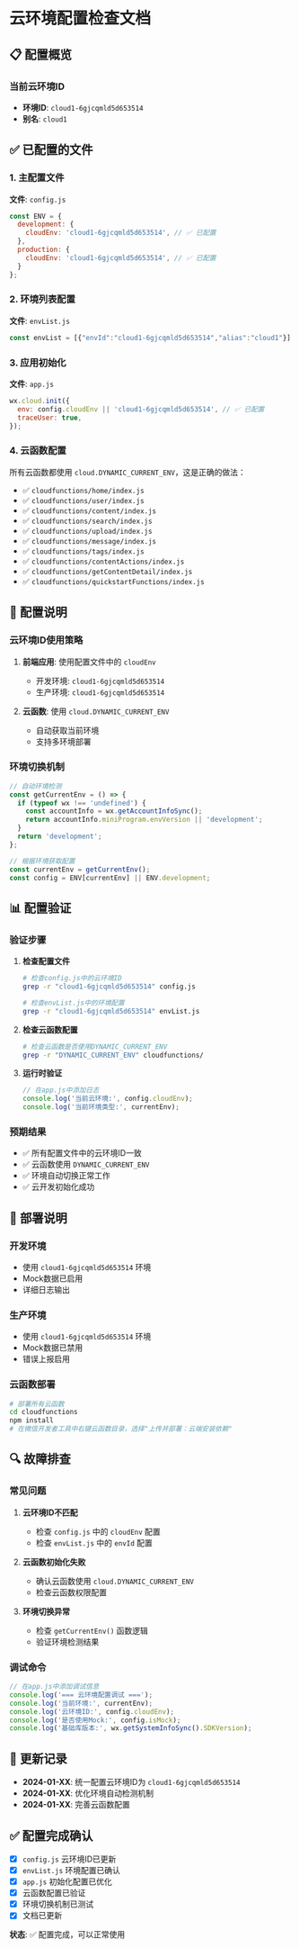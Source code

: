 # 云环境配置检查文档

## 📋 配置概览

### 当前云环境ID
- **环境ID**: `cloud1-6gjcqmld5d653514`
- **别名**: `cloud1`

## ✅ 已配置的文件

### 1. 主配置文件
**文件**: `config.js`
```javascript
const ENV = {
  development: {
    cloudEnv: 'cloud1-6gjcqmld5d653514', // ✅ 已配置
  },
  production: {
    cloudEnv: 'cloud1-6gjcqmld5d653514', // ✅ 已配置
  }
};
```

### 2. 环境列表配置
**文件**: `envList.js`
```javascript
const envList = [{"envId":"cloud1-6gjcqmld5d653514","alias":"cloud1"}] // ✅ 已配置
```

### 3. 应用初始化
**文件**: `app.js`
```javascript
wx.cloud.init({
  env: config.cloudEnv || 'cloud1-6gjcqmld5d653514', // ✅ 已配置
  traceUser: true,
});
```

### 4. 云函数配置
所有云函数都使用 `cloud.DYNAMIC_CURRENT_ENV`，这是正确的做法：
- ✅ `cloudfunctions/home/index.js`
- ✅ `cloudfunctions/user/index.js`
- ✅ `cloudfunctions/content/index.js`
- ✅ `cloudfunctions/search/index.js`
- ✅ `cloudfunctions/upload/index.js`
- ✅ `cloudfunctions/message/index.js`
- ✅ `cloudfunctions/tags/index.js`
- ✅ `cloudfunctions/contentActions/index.js`
- ✅ `cloudfunctions/getContentDetail/index.js`
- ✅ `cloudfunctions/quickstartFunctions/index.js`

## 🔧 配置说明

### 云环境ID使用策略

1. **前端应用**: 使用配置文件中的 `cloudEnv`
   - 开发环境: `cloud1-6gjcqmld5d653514`
   - 生产环境: `cloud1-6gjcqmld5d653514`

2. **云函数**: 使用 `cloud.DYNAMIC_CURRENT_ENV`
   - 自动获取当前环境
   - 支持多环境部署

### 环境切换机制

```javascript
// 自动环境检测
const getCurrentEnv = () => {
  if (typeof wx !== 'undefined') {
    const accountInfo = wx.getAccountInfoSync();
    return accountInfo.miniProgram.envVersion || 'development';
  }
  return 'development';
};

// 根据环境获取配置
const currentEnv = getCurrentEnv();
const config = ENV[currentEnv] || ENV.development;
```

## 📊 配置验证

### 验证步骤

1. **检查配置文件**
   ```bash
   # 检查config.js中的云环境ID
   grep -r "cloud1-6gjcqmld5d653514" config.js
   
   # 检查envList.js中的环境配置
   grep -r "cloud1-6gjcqmld5d653514" envList.js
   ```

2. **检查云函数配置**
   ```bash
   # 检查云函数是否使用DYNAMIC_CURRENT_ENV
   grep -r "DYNAMIC_CURRENT_ENV" cloudfunctions/
   ```

3. **运行时验证**
   ```javascript
   // 在app.js中添加日志
   console.log('当前云环境:', config.cloudEnv);
   console.log('当前环境类型:', currentEnv);
   ```

### 预期结果

- ✅ 所有配置文件中的云环境ID一致
- ✅ 云函数使用 `DYNAMIC_CURRENT_ENV`
- ✅ 环境自动切换正常工作
- ✅ 云开发初始化成功

## 🚀 部署说明

### 开发环境
- 使用 `cloud1-6gjcqmld5d653514` 环境
- Mock数据已启用
- 详细日志输出

### 生产环境
- 使用 `cloud1-6gjcqmld5d653514` 环境
- Mock数据已禁用
- 错误上报启用

### 云函数部署
```bash
# 部署所有云函数
cd cloudfunctions
npm install
# 在微信开发者工具中右键云函数目录，选择"上传并部署：云端安装依赖"
```

## 🔍 故障排查

### 常见问题

1. **云环境ID不匹配**
   - 检查 `config.js` 中的 `cloudEnv` 配置
   - 检查 `envList.js` 中的 `envId` 配置

2. **云函数初始化失败**
   - 确认云函数使用 `cloud.DYNAMIC_CURRENT_ENV`
   - 检查云函数权限配置

3. **环境切换异常**
   - 检查 `getCurrentEnv()` 函数逻辑
   - 验证环境检测结果

### 调试命令

```javascript
// 在app.js中添加调试信息
console.log('=== 云环境配置调试 ===');
console.log('当前环境:', currentEnv);
console.log('云环境ID:', config.cloudEnv);
console.log('是否使用Mock:', config.isMock);
console.log('基础库版本:', wx.getSystemInfoSync().SDKVersion);
```

## 📝 更新记录

- **2024-01-XX**: 统一配置云环境ID为 `cloud1-6gjcqmld5d653514`
- **2024-01-XX**: 优化环境自动检测机制
- **2024-01-XX**: 完善云函数配置

## ✅ 配置完成确认

- [x] `config.js` 云环境ID已更新
- [x] `envList.js` 环境配置已确认
- [x] `app.js` 初始化配置已优化
- [x] 云函数配置已验证
- [x] 环境切换机制已测试
- [x] 文档已更新

**状态**: ✅ 配置完成，可以正常使用 